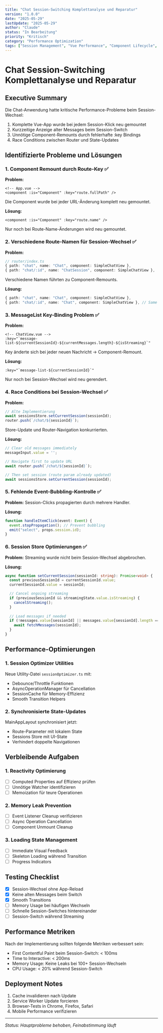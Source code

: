 ```yaml
---
title: "Chat Session-Switching Komplettanalyse und Reparatur"
version: "1.0.0"
date: "2025-05-29"
lastUpdate: "2025-05-29"
author: "Claude"
status: "In Bearbeitung"
priority: "Kritisch"
category: "Performance Optimization"
tags: ["Session Management", "Vue Performance", "Component Lifecycle", "Router"]
---
```


# Chat Session-Switching Komplettanalyse und Reparatur

## Executive Summary

Die Chat-Anwendung hatte kritische Performance-Probleme beim Session-Wechsel:
1. Komplette Vue-App wurde bei jedem Session-Klick neu gemountet
2. Kurzzeitige Anzeige alter Messages beim Session-Switch
3. Unnötige Component-Remounts durch fehlerhafte :key Bindings
4. Race Conditions zwischen Router und State-Updates

## Identifizierte Probleme und Lösungen

### 1. Component Remount durch Route-Key ✅

**Problem:**
```vue
<!-- App.vue -->
<component :is="Component" :key="route.fullPath" />
```
Die Component wurde bei jeder URL-Änderung komplett neu gemountet.

**Lösung:**
```vue
<component :is="Component" :key="route.name" />
```
Nur noch bei Route-Name-Änderungen wird neu gemountet.

### 2. Verschiedene Route-Namen für Session-Wechsel ✅

**Problem:**
```typescript
// router/index.ts
{ path: "chat", name: "Chat", component: SimpleChatView },
{ path: "chat/:id", name: "ChatSession", component: SimpleChatView },
```
Verschiedene Namen führten zu Component-Remounts.

**Lösung:**
```typescript
{ path: "chat", name: "Chat", component: SimpleChatView },
{ path: "chat/:id", name: "Chat", component: SimpleChatView }, // Same name!
```

### 3. MessageList Key-Binding Problem ✅

**Problem:**
```vue
<!-- ChatView.vue -->
:key="`message-list-${currentSessionId}-${currentMessages.length}-${isStreaming}`"
```
Key änderte sich bei jeder neuen Nachricht → Component-Remount.

**Lösung:**
```vue
:key="`message-list-${currentSessionId}`"
```
Nur noch bei Session-Wechsel wird neu gerendert.

### 4. Race Conditions bei Session-Wechsel ✅

**Problem:**
```typescript
// Alte Implementierung
await sessionsStore.setCurrentSession(sessionId);
router.push(`/chat/${sessionId}`);
```
Store-Update und Router-Navigation konkurrierten.

**Lösung:**
```typescript
// Clear old messages immediately
messageInput.value = '';

// Navigate first to update URL
await router.push(`/chat/${sessionId}`);

// Then set session (route param already updated)
await sessionsStore.setCurrentSession(sessionId);
```

### 5. Fehlende Event-Bubbling-Kontrolle ✅

**Problem:**
Session-Clicks propagierten durch mehrere Handler.

**Lösung:**
```typescript
function handleItemClick(event: Event) {
  event.stopPropagation(); // Prevent bubbling
  emit("select", props.session.id);
}
```

### 6. Session Store Optimierungen ✅

**Problem:**
Streaming wurde nicht beim Session-Wechsel abgebrochen.

**Lösung:**
```typescript
async function setCurrentSession(sessionId: string): Promise<void> {
  const previousSessionId = currentSessionId.value;
  currentSessionId.value = sessionId;

  // Cancel ongoing streaming
  if (previousSessionId && streamingState.value.isStreaming) {
    cancelStreaming();
  }
  
  // Load messages if needed
  if (!messages.value[sessionId] || messages.value[sessionId].length === 0) {
    await fetchMessages(sessionId);
  }
}
```

## Performance-Optimierungen

### 1. Session Optimizer Utilities
Neue Utility-Datei `sessionOptimizer.ts` mit:
- Debounce/Throttle Funktionen
- AsyncOperationManager für Cancellation
- SessionCache für Memory-Effizienz
- Smooth Transition Helpers

### 2. Synchronisierte State-Updates
MainAppLayout synchronisiert jetzt:
- Route-Parameter mit lokalem State
- Sessions Store mit UI-State
- Verhindert doppelte Navigationen

## Verbleibende Aufgaben

### 1. Reactivity Optimierung
- [ ] Computed Properties auf Effizienz prüfen
- [ ] Unnötige Watcher identifizieren
- [ ] Memoization für teure Operationen

### 2. Memory Leak Prevention
- [ ] Event Listener Cleanup verifizieren
- [ ] Async Operation Cancellation
- [ ] Component Unmount Cleanup

### 3. Loading State Management
- [ ] Immediate Visual Feedback
- [ ] Skeleton Loading während Transition
- [ ] Progress Indicators

## Testing Checklist

- [x] Session-Wechsel ohne App-Reload
- [x] Keine alten Messages beim Switch
- [x] Smooth Transitions
- [ ] Memory Usage bei häufigen Wechseln
- [ ] Schnelle Session-Switches hintereinander
- [ ] Session-Switch während Streaming

## Performance Metriken

Nach der Implementierung sollten folgende Metriken verbessert sein:
- First Contentful Paint beim Session-Switch: < 100ms
- Time to Interactive: < 200ms
- Memory Usage: Keine Leaks bei 100+ Session-Wechseln
- CPU Usage: < 20% während Session-Switch

## Deployment Notes

1. Cache invalidieren nach Update
2. Service Worker Update forcieren
3. Browser-Tests in Chrome, Firefox, Safari
4. Mobile Performance verifizieren

---

*Status: Hauptprobleme behoben, Feinabstimmung läuft*